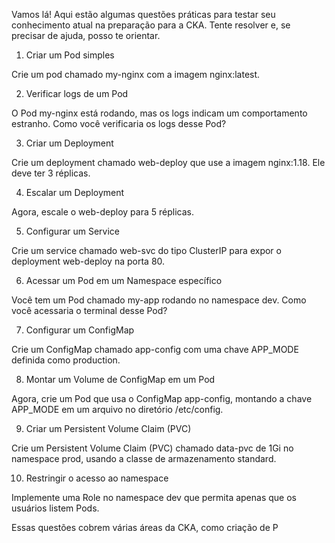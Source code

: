 Vamos lá! Aqui estão algumas questões práticas para testar seu conhecimento atual na preparação para a CKA. Tente resolver e, se precisar de ajuda, posso te orientar.

1. Criar um Pod simples

Crie um pod chamado my-nginx com a imagem nginx:latest.

2. Verificar logs de um Pod

O Pod my-nginx está rodando, mas os logs indicam um comportamento estranho. Como você verificaria os logs desse Pod?

3. Criar um Deployment

Crie um deployment chamado web-deploy que use a imagem nginx:1.18. Ele deve ter 3 réplicas.

4. Escalar um Deployment

Agora, escale o web-deploy para 5 réplicas.

5. Configurar um Service

Crie um service chamado web-svc do tipo ClusterIP para expor o deployment web-deploy na porta 80.

6. Acessar um Pod em um Namespace específico

Você tem um Pod chamado my-app rodando no namespace dev. Como você acessaria o terminal desse Pod?

7. Configurar um ConfigMap

Crie um ConfigMap chamado app-config com uma chave APP_MODE definida como production.

8. Montar um Volume de ConfigMap em um Pod

Agora, crie um Pod que usa o ConfigMap app-config, montando a chave APP_MODE em um arquivo no diretório /etc/config.

9. Criar um Persistent Volume Claim (PVC)

Crie um Persistent Volume Claim (PVC) chamado data-pvc de 1Gi no namespace prod, usando a classe de armazenamento standard.

10. Restringir o acesso ao namespace

Implemente uma Role no namespace dev que permita apenas que os usuários listem Pods.

Essas questões cobrem várias áreas da CKA, como criação de P